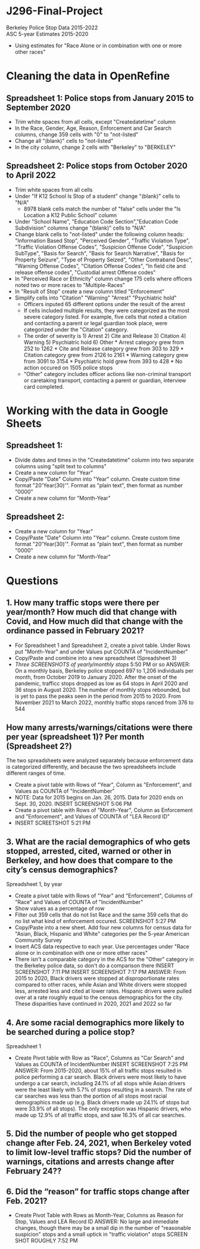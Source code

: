 # J296-Final-Project
Berkeley Police Stop Data 2015-2022
<br>ASC 5-year Estimates 2015-2020
* Using estimates for "Race Alone or in combination with one or more other races"
# Cleaning the data in OpenRefine
## Spreadsheet 1: Police stops from January 2015 to September 2020
* Trim white spaces from all cells, except "Createdatetime" column
* In the Race, Gender, Age, Reason, Enforcement and Car Search columns, change 359 cells with "0" to "not-listed"
* Change all "(blank)" cells to "not-listed"
* In the city column, change 2 cells with "Berkeley" to "BERKELEY"
## Spreadsheet 2: Police stops from October 2020 to April 2022
* Trim white spaces from all cells
* Under "If K12 School Is Stop of a student" change "(blank)" cells to "N/A"
  * 8978 blank cells match the number of "false" cells under the "Is Location a K12 Public School" column
* Under "School Name", "Education Code Section","Education Code Subdivision"  columns change "(blank)" cells to "N/A"
* Change blank cells to "not-listed" under the following column heads: "Information Based Stop", "Perceived Gender", "Traffic Violation Type", "Traffic Violation Offense Codes", "Suspicion Offense Code", "Suspicion SubType", "Basis for Search", "Basis for Search Narrative", "Basis for Property Seizure", "Type of Property Seized", "Other Contraband Desc", "Warning Offense Codes", "Citation Offense Codes", "In field cite and release offense codes", "Custodial arrest Offense codes"
* In "Perceived Race or Ethnicity" column change 175 cells where officers noted two or more races to "Multiple-Races"
* In "Result of Stop" create a new column titled "Enforcement"
* Simplify cells into "Citation" "Warning" "Arrest" "Psychiatric hold"
   *  Officers inputed 65 different options under the result of the arrest
   *  If cells included multiple results, they were categorized as the most severe category listed. For example, five cells that noted a citation and contacting a parent or legal guardian took place, were categorized under the "Citation" category.
    *   The order of severity is 1) Arrest 2) Cite and Release 3) Citation 4) Warning 5) Psychiatric hold 6) Other
      *   Arrest category grew from 252 to 1262
      *   Cite and Release category grew from 303 to 329
      *   Citation category grew from 2126 to 2161
      *   Warning category grew from 3091 to 3154
      *   Psychiatric hold grew from 393 to 428
      *   No action occured on 1505 police stops
   * "Other" category includes officer actions like non-criminal transport or caretaking transport, contacting a parent or guardian, interview card completed.

# Working with the data in Google Sheets

## Spreadsheet 1:

* Divide dates and times in the "Createdatetime" column into two separate columns using "split text to columns"
* Create a new column for "Year"
* Copy/Paste "Date" Column into "Year" column. Create custom time format "20'Year(30)'". Format as "plain text", then format as number "0000"
* Create a new column for "Month-Year"

## Spreadsheet 2:

* Create a new column for "Year"
* Copy/Paste "Date" Column into "Year" column. Create custom time format "20'Year(30)'". Format as "plain text", then format as number "0000"
* Create a new column for "Month-Year"

# Questions
## 1. How many traffic stops were there per year/month? How much did that change with Covid, and How much did that change with the ordinance passed in February 2021?
* For Spreadsheet 1 and Spreadsheet 2, create a pivot table. Under Rows put "Month-Year" and under Values put COUNTA of "IncidentNumber"
* Copy/Paste and combine into a new spreadsheet (Spreadsheet 3)
* _Three SCREENSHOTS of yearly/monthly stops_ 5:50 PM or so
ANSWER: On a monthly basis, Berkeley police stopped 697 to 1,206 individuals per month, from October 2019 to January 2020. After the onset of the pandemic, trafficc stops dropped as low as 64 stops in April 2020 and 36 stops in August 2020. The number of monthly stops rebounded, but is yet to pass the peaks seen in the period from 2015 to 2020. From November 2021 to March 2022, monthly traffic stops ranced from 376 to 544
## How many arrests/warnings/citations were there per year (spreadsheet 1)? Per month (Spreadsheet 2?)
The two spreadsheets were analyzed separately because enforcement data is categorized differently, and because the two spreadsheets include different ranges of time.
* Create a pivot table with Rows of "Year", Column as "Enforcement", and Values as COUNTA of "IncidentNumber"
* NOTE: Data for 2015 begins on Jan. 26, 2015. Data for 2020 ends on Sept. 30, 2020.
INSERT SCREENSHOT 5:06 PM
* Create a pivot table with Rows of "Month-Year", Column as Enforcement and "Enforcement", and Values of COUNTA of "LEA Record ID"
* INSERT SCREETSHOT 5:21 PM
## 3. What are the racial demographics of who gets stopped, arrested, cited, warned or other in Berkeley, and how does that compare to the city’s census demographics? 
Spreadsheet 1, by year
* Create a pivot table with Rows of "Year" and "Enforcement", Columns of "Race" and Values of COUNTA of "IncidentNumber"
* Show values as a percentage of row
* Filter out 359 cells that do not list Race and the same 359 cells that do no list what kind of enforcement occured.
SCREENSHOT 5:27 PM
* Copy/Paste into a new sheet. Add four new columns for census data for "Asian, Black, Hispanic and White" categories per the 5-year American Community Survey
* Insert ACS data respective to each year. Use percentages under "Race alone or in combination with one or more other races"
* There isn't a comparable category in the ACS for the "Other" category in the Berkeley police data, so don't do a comparison there
INSERT SCREENSHOT 7:11 PM
INSERT SCREENSHOT 7:17 PM
ANSWER: From 2015 to 2020, Black drivers were stopped at disproportionate rates compared to other races, while Asian and White drivers were stopped less, arrested less and cited at lower rates. Hispanic drivers were pulled over at a rate roughly equal to the census demographics for the city. These disparities have continued in 2020, 2021 and 2022 so far
## 4. Are some racial demographics more likely to be searched during a police stop?
Spreadsheet 1
* Create Pivot table with Row as "Race", Columns as "Car Search" and Values as COUNTA of IncidentNumber
INSERT SCREENSHOT 7:25 PM
ANSWER: From 2015-2020, about 15% of all traffic stops resulted in police performing a car search. Black drivers were most likely to have undergo a car search, including 24.1% of all stops while Asian drivers were the least likely with 5.7% of stops resulting in a search. The rate of car searches was less than the portion of all stops most racial demographics made up (e.g. Black drivers made up 24.1% of stops but were 33.9% of all stops). The only exception was Hispanic drivers, who made up 12.9% of all traffic stops, and saw 16.3% of all car searches. 
## 5. Did the number of people who get stopped change after Feb. 24, 2021, when Berkeley voted to limit low-level traffic stops? Did the number of warnings, citations and arrests change after February 24??

## 6. Did the “reason” for traffic stops change after Feb. 2021?
* Create Pivot Table with Rows as Month-Year, Columns as Reason for Stop, Values and LEA Record ID
ANSWER: No large and immediate changes, though there may be a small dip in the number of "reasonable suspicion" stops and a small uptick in "traffic violation" stops
SCREEN SHOT ROUGHLY 7:52 PM
